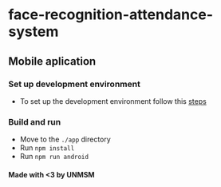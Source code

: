 # face-recognition-attendance-system

## Mobile aplication

### Set up development environment

- To set up the development environment follow this [steps](https://reactnative.dev/docs/0.71/environment-setup?guide=native)

### Build and run

- Move to the `./app` directory
- Run `npm install`
- Run `npm run android`

#### Made with <3 by UNMSM
